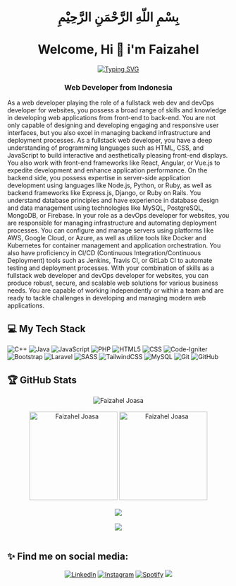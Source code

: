 
<h1 align="center">بِسْمِ اللّهِ الرَّحْمَنِ الرَّحِيْمِ</h1>
<h1 align="center">Welcome, Hi 👋 i'm Faizahel</h1>

<div align="center">
  <a href="https://git.io/typing-svg"><img src="https://readme-typing-svg.demolab.com?font=Fira+Code&pause=1000&color=F7006E&center=true&vCenter=true&width=435&lines=Faizahel+Joasa+Ariesta;22/499164/SV/21287;Gadjah+Mada+University" alt="Typing SVG"/></a>
</div>

<h3 align="center">Web Developer from Indonesia</h3>

<p>As a web developer playing the role of a fullstack web dev and devOps developer for websites, you possess a broad range of skills and knowledge in developing web applications from front-end to back-end. You are not only capable of designing and developing engaging and responsive user interfaces, but you also excel in managing backend infrastructure and deployment processes. As a fullstack web developer, you have a deep understanding of programming languages such as HTML, CSS, and JavaScript to build interactive and aesthetically pleasing front-end displays. You also work with front-end frameworks like React, Angular, or Vue.js to expedite development and enhance application performance. On the backend side, you possess expertise in server-side application development using languages like Node.js, Python, or Ruby, as well as backend frameworks like Express.js, Django, or Ruby on Rails. You understand database principles and have experience in database design and data management using technologies like MySQL, PostgreSQL, MongoDB, or Firebase. In your role as a devOps developer for websites, you are responsible for managing infrastructure and automating deployment processes. You can configure and manage servers using platforms like AWS, Google Cloud, or Azure, as well as utilize tools like Docker and Kubernetes for container management and application orchestration. You also have proficiency in CI/CD (Continuous Integration/Continuous Deployment) tools such as Jenkins, Travis CI, or GitLab CI to automate testing and deployment processes. With your combination of skills as a fullstack web developer and devOps developer for websites, you can produce robust, secure, and scalable web solutions for various business needs. You are capable of working independently or within a team and are ready to tackle challenges in developing and managing modern web applications.</p>

## 💻 My Tech Stack

![C++](https://img.shields.io/badge/C%2B%2B-00599C?style=for-the-badge&logo=c%2B%2B&logoColor=white)
![Java](https://img.shields.io/badge/java-%23ED8B00.svg?style=for-the-badge&logo=openjdk&logoColor=white)
![JavaScript](https://img.shields.io/badge/javascript-%23323330.svg?style=for-the-badge&logo=javascript&logoColor=%23F7DF1E)
![PHP](https://img.shields.io/badge/php-%23777BB4.svg?style=for-the-badge&logo=php&logoColor=white)
![HTML5](https://img.shields.io/badge/HTML5-E34F26?style=for-the-badge&logo=html5&logoColor=white)
![CSS](https://img.shields.io/badge/CSS3-1572B6?style=for-the-badge&logo=css3&logoColor=white)
![Code-Igniter](https://img.shields.io/badge/CodeIgniter-%23EF4223.svg?style=for-the-badge&logo=codeIgniter&logoColor=white)
![Bootstrap](https://img.shields.io/badge/bootstrap-%23563D7C.svg?style=for-the-badge&logo=bootstrap&logoColor=white)
![Laravel](https://img.shields.io/badge/laravel-%23FF2D20.svg?style=for-the-badge&logo=laravel&logoColor=white)
![SASS](https://img.shields.io/badge/SASS-hotpink.svg?style=for-the-badge&logo=SASS&logoColor=white)
![TailwindCSS](https://img.shields.io/badge/tailwindcss-%2338B2AC.svg?style=for-the-badge&logo=tailwind-css&logoColor=white)
![MySQL](https://img.shields.io/badge/mysql-%2300f.svg?style=for-the-badge&logo=mysql&logoColor=white) 
![Git](https://img.shields.io/badge/-Git-333333?style=for-the-badge&logo=git&logoColor=white)
![GitHub](https://img.shields.io/badge/-GitHub-333333?style=for-the-badge&logo=github&logoColor=white)

## 🏆 GitHub Stats

<div align="center" margin-top="10px">
  <img src="https://komarev.com/ghpvc/?username=faizaheljoasa&label=Profile%20views&color=0e75b6&style=for-the-badge" alt="Faizahel Joasa" /> 
</div>

<br>

 <div align="center" display="flex" margin-top="10px">
  <img height="200"  src="https://github-readme-stats.vercel.app/api/top-langs?username=faizaheljoasa&theme=tokyonight&show_icons=true&locale=en&layout=compact&langs_count=10" alt="Faizahel Joasa" />
  <img height="200"  src="https://github-readme-stats.vercel.app/api?username=faizaheljoasa&show_icons=true&include_all_commits=true&count_private=true&locale=en&theme=tokyonight" alt="Faizahel Joasa" />

  <!-- <img height="210" src="https://github-readme-stats-eight-theta.vercel.app/api?username=faizaheljoasa&show_icons=true&theme=tokyonight&include_all_commits=true&count_private=true"/>

  <img  height="210" src="https://github-readme-streak-stats.herokuapp.com/?user=faizaheljoasa&theme=tokyonight" alt="howlil" />  -->
</div>

<br>
   
<div align="center"  margin-top="10px">
  <a href = "https://github.com/faizaheljoasa/">
    <img src="https://github-profile-trophy.vercel.app/?username=faizaheljoasa&column=-1&theme=tokyonight" />
    <br><br>
    <img src="https://github-readme-activity-graph.vercel.app/graph?username=faizaheljoasa&theme=nightowl" />
    <br><br>
  </a>
</div>

## ✨ Find me on social media:

<p align = "center">
  <a href="https://www.linkedin.com/in/faizahel/" target="_blank"><img src="https://img.shields.io/badge/LinkedIn-0077B5?style=for-the-badge&logo=linkedin&logoColor=white" alt="LinkedIn"></a>
  <a href="https://www.instagram.com/faizaheljoasa/" target="_blank"><img src="https://img.shields.io/badge/Instagram-E4405F?style=for-the-badge&logo=instagram&logoColor=white" alt="Instagram"></a>
  <a href="https://open.spotify.com/user/z4ev34sfeu2es0va2z906y0cx " target="_blank"><img src="https://img.shields.io/badge/Spotify-%231ED760.svg?&style=for-the-badge&logo=spotify&logoColor=white" alt="Spotify"></a>
  <a href="mailto:faizaheljoasaariesta@gmail.com"><img src="https://img.shields.io/badge/Gmail-D14836?style=for-the-badge&logo=gmail&logoColor=white"/></a>
</p>


